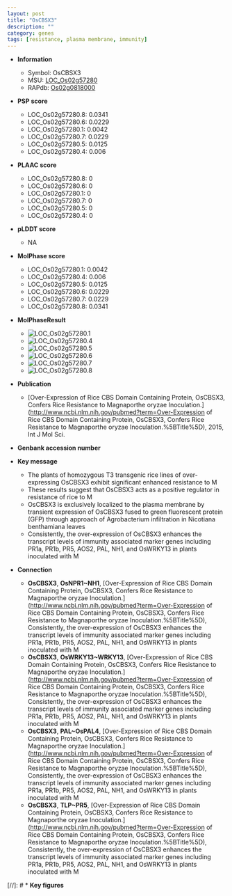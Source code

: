 ```yaml
---
layout: post
title: "OsCBSX3"
description: ""
category: genes
tags: [resistance, plasma membrane, immunity]
---
```


* **Information**  
    + Symbol: OsCBSX3  
    + MSU: [LOC_Os02g57280](http://rice.plantbiology.msu.edu/cgi-bin/ORF_infopage.cgi?orf=LOC_Os02g57280)  
    + RAPdb: [Os02g0818000](http://rapdb.dna.affrc.go.jp/viewer/gbrowse_details/irgsp1?name=Os02g0818000)  

* **PSP score**  
    + LOC_Os02g57280.8: 0.0341 
    + LOC_Os02g57280.6: 0.0229 
    + LOC_Os02g57280.1: 0.0042 
    + LOC_Os02g57280.7: 0.0229 
    + LOC_Os02g57280.5: 0.0125 
    + LOC_Os02g57280.4: 0.006 

* **PLAAC score**  
    + LOC_Os02g57280.8: 0 
    + LOC_Os02g57280.6: 0 
    + LOC_Os02g57280.1: 0 
    + LOC_Os02g57280.7: 0 
    + LOC_Os02g57280.5: 0 
    + LOC_Os02g57280.4: 0 

* **pLDDT score**
    + NA


* **MolPhase score**
    + LOC_Os02g57280.1: 0.0042
    + LOC_Os02g57280.4: 0.006
    + LOC_Os02g57280.5: 0.0125
    + LOC_Os02g57280.6: 0.0229
    + LOC_Os02g57280.7: 0.0229
    + LOC_Os02g57280.8: 0.0341

* **MolPhaseResult**
    + ![LOC_Os02g57280.1](https://ricepsp.github.io/pictures/LOC_Os02g/LOC_Os02g57280.1.png)
    + ![LOC_Os02g57280.4](https://ricepsp.github.io/pictures/LOC_Os02g/LOC_Os02g57280.4.png)
    + ![LOC_Os02g57280.5](https://ricepsp.github.io/pictures/LOC_Os02g/LOC_Os02g57280.5.png)
    + ![LOC_Os02g57280.6](https://ricepsp.github.io/pictures/LOC_Os02g/LOC_Os02g57280.6.png)
    + ![LOC_Os02g57280.7](https://ricepsp.github.io/pictures/LOC_Os02g/LOC_Os02g57280.7.png)
    + ![LOC_Os02g57280.8](https://ricepsp.github.io/pictures/LOC_Os02g/LOC_Os02g57280.8.png)

* **Publication**  
    + [Over-Expression of Rice CBS Domain Containing Protein, OsCBSX3, Confers Rice Resistance to Magnaporthe oryzae Inoculation.](http://www.ncbi.nlm.nih.gov/pubmed?term=Over-Expression of Rice CBS Domain Containing Protein, OsCBSX3, Confers Rice Resistance to Magnaporthe oryzae Inoculation.%5BTitle%5D), 2015, Int J Mol Sci.

* **Genbank accession number**  

* **Key message**  
    + The plants of homozygous T3 transgenic rice lines of over-expressing OsCBSX3 exhibit significant enhanced resistance to M
    + These results suggest that OsCBSX3 acts as a positive regulator in resistance of rice to M
    + OsCBSX3 is exclusively localized to the plasma membrane by transient expression of OsCBSX3 fused to green fluorescent protein (GFP) through approach of Agrobacterium infiltration in Nicotiana benthamiana leaves
    + Consistently, the over-expression of OsCBSX3 enhances the transcript levels of immunity associated marker genes including PR1a, PR1b, PR5, AOS2, PAL, NH1, and OsWRKY13 in plants inoculated with M

* **Connection**  
    + __OsCBSX3__, __OsNPR1~NH1__, [Over-Expression of Rice CBS Domain Containing Protein, OsCBSX3, Confers Rice Resistance to Magnaporthe oryzae Inoculation.](http://www.ncbi.nlm.nih.gov/pubmed?term=Over-Expression of Rice CBS Domain Containing Protein, OsCBSX3, Confers Rice Resistance to Magnaporthe oryzae Inoculation.%5BTitle%5D), Consistently, the over-expression of OsCBSX3 enhances the transcript levels of immunity associated marker genes including PR1a, PR1b, PR5, AOS2, PAL, NH1, and OsWRKY13 in plants inoculated with M
    + __OsCBSX3__, __OsWRKY13~WRKY13__, [Over-Expression of Rice CBS Domain Containing Protein, OsCBSX3, Confers Rice Resistance to Magnaporthe oryzae Inoculation.](http://www.ncbi.nlm.nih.gov/pubmed?term=Over-Expression of Rice CBS Domain Containing Protein, OsCBSX3, Confers Rice Resistance to Magnaporthe oryzae Inoculation.%5BTitle%5D), Consistently, the over-expression of OsCBSX3 enhances the transcript levels of immunity associated marker genes including PR1a, PR1b, PR5, AOS2, PAL, NH1, and OsWRKY13 in plants inoculated with M
    + __OsCBSX3__, __PAL~OsPAL4__, [Over-Expression of Rice CBS Domain Containing Protein, OsCBSX3, Confers Rice Resistance to Magnaporthe oryzae Inoculation.](http://www.ncbi.nlm.nih.gov/pubmed?term=Over-Expression of Rice CBS Domain Containing Protein, OsCBSX3, Confers Rice Resistance to Magnaporthe oryzae Inoculation.%5BTitle%5D), Consistently, the over-expression of OsCBSX3 enhances the transcript levels of immunity associated marker genes including PR1a, PR1b, PR5, AOS2, PAL, NH1, and OsWRKY13 in plants inoculated with M
    + __OsCBSX3__, __TLP~PR5__, [Over-Expression of Rice CBS Domain Containing Protein, OsCBSX3, Confers Rice Resistance to Magnaporthe oryzae Inoculation.](http://www.ncbi.nlm.nih.gov/pubmed?term=Over-Expression of Rice CBS Domain Containing Protein, OsCBSX3, Confers Rice Resistance to Magnaporthe oryzae Inoculation.%5BTitle%5D), Consistently, the over-expression of OsCBSX3 enhances the transcript levels of immunity associated marker genes including PR1a, PR1b, PR5, AOS2, PAL, NH1, and OsWRKY13 in plants inoculated with M

[//]: # * **Key figures**  


